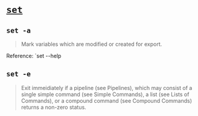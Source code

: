 # [`set`](https://www.gnu.org/software/bash/manual/html_node/The-Set-Builtin.html)
## `set -a`
> Mark variables which are modified or created for export.

Reference: `set --help

## `set -e`
> Exit immeidiately if a pipeline (see Pipelines), which may consist of a single simple command (see Simple Commands), a list (see Lists of Commands), or a compound command (see Compound Commands) returns a non-zero status.
